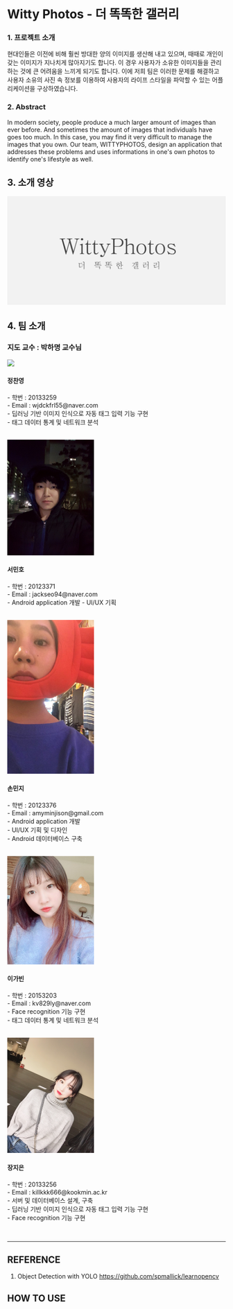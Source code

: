 

# Witty Photos - 더 똑똑한 갤러리

### 1. 프로젝트 소개
 현대인들은 이전에 비해 훨씬 방대한 양의 이미지를 생산해 내고 있으며, 때때로 개인이 갖는 이미지가 지나치게 많아지기도 합니다.
 이 경우 사용자가 소유한 이미지들을 관리하는 것에 큰 어려움을 느끼게 되기도 합니다.
 이에 저희 팀은 이러한 문제를 해결하고 사용자 소유의 사진 속 정보를 이용하여 사용자의 라이프 스타일을 파악할 수 있는 어플리케이션을 구상하였습니다.

### 2. Abstract
  In modern society, people produce a much larger amount of images than ever before. And sometimes the amount of images that individuals have goes too much. In this case, you may find it very difficult to manage the images that you own. 
  Our team, WITTYPHOTOS, design an application that addresses these problems and uses informations in one's own photos to identify one's lifestyle as well.

## 3. 소개 영상

[![video](./image/video.PNG)](https://youtu.be/jbSRx25W8fY)

## 4. 팀 소개

### 지도 교수 : 박하명 교수님 
    
<img src="./image/정찬영.jpg" width="200">

<h4> 정찬영 </h4>
<p> - 학번 : 20133259 <br>
  - Email : wjdckfrl55@naver.com <br>
  - 딥러닝 기반 이미지 인식으로 자동 태그 입력 기능 구현 <br>
  - 태그 데이터 통계 및 네트워크 분석 </p>
  <br>
  
<img src="./image/서민호.jpg" width="200">

<h4> 서민호 </h4>
<p>- 학번 : 20123371 <br>
  - Email : jackseo94@naver.com <br>
  - Android application 개발
  - UI/UX 기획  </p>
  <br>

<img src="./image/손민지.jpg" width="200">

<h4> 손민지 </h4>
<p>- 학번 : 20123376 <br>
  - Email : amyminjison@gmail.com <br>
  - Android application 개발<br>
  - UI/UX 기획 및 디자인 <br>
  - Android 데이터베이스 구축 </p>
  <br>

<img src="./image/이가빈.jpg" width="200">

<h4> 이가빈 </h4>
<p>- 학번 : 20153203 <br>
  - Email : kv829ly@naver.com <br>
  - Face recognition 기능 구현 <br>
  - 태그 데이터 통계 및 네트워크 분석 </p>
  <br>

<img src="./image/장지은.jpg" width="200">

<h4> 장지은 </h4>
<p>- 학번 : 20133256 <br>
  - Email : killkkk666@kookmin.ac.kr <br>
  - 서버 및 데이터베이스 설계, 구축<br>
  - 딥러닝 기반 이미지 인식으로 자동 태그 입력 기능 구현 <br>
  - Face recognition 기능 구현 </p>
  <br>

---------------------------------------

## REFERENCE
  1. Object Detection with YOLO https://github.com/spmallick/learnopencv <br>
  
  
## HOW TO USE
